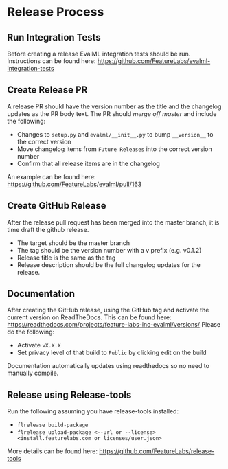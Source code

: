 # Release Process

## Run Integration Tests
Before creating a release EvalML integration tests should be run. Instructions can be found here:
https://github.com/FeatureLabs/evalml-integration-tests

## Create Release PR
A release PR should have the version number as the title and the changelog updates as the PR body text.
The PR should *merge off master* and include the following:
* Changes to `setup.py` and `evalml/__init__.py` to bump `__version__` to the correct version
* Move changelog items from `Future Releases` into the correct version number
* Confirm that all release items are in the changelog

An example can be found here: https://github.com/FeatureLabs/evalml/pull/163

## Create GitHub Release
After the release pull request has been merged into the master branch, it is time draft the github release.
* The target should be the master branch
* The tag should be the version number with a v prefix (e.g. v0.1.2)
* Release title is the same as the tag
* Release description should be the full changelog updates for the release.

## Documentation
After creating the GitHub release, using the GitHub tag and activate the current version on ReadTheDocs.
This can be found here: https://readthedocs.com/projects/feature-labs-inc-evalml/versions/
Please do the following:
* Activate `vX.X.X`
* Set privacy level of that build to `Public` by clicking edit on the build

Documentation automatically updates using readthedocs so no need to manually compile.

## Release using Release-tools
Run the following assuming you have release-tools installed:
* `flrelease build-package`
* `flrelease upload-package <--url or --license> <install.featurelabs.com or licenses/user.json>`

More details can be found here: https://github.com/FeatureLabs/release-tools
